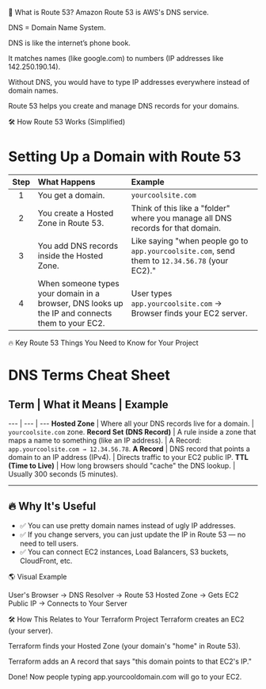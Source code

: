 🧠 What is Route 53?
Amazon Route 53 is AWS's DNS service.

DNS = Domain Name System.

DNS is like the internet’s phone book.

It matches names (like google.com) to numbers (IP addresses like 142.250.190.14).

Without DNS, you would have to type IP addresses everywhere instead of domain names.

Route 53 helps you create and manage DNS records for your domains.

🛠️ How Route 53 Works (Simplified)

# Setting Up a Domain with Route 53

| Step | What Happens                                                                                    | Example                                                                                        |
| :--: | :---------------------------------------------------------------------------------------------- | :--------------------------------------------------------------------------------------------- |
|  1   | You get a domain.                                                                               | `yourcoolsite.com`                                                                             |
|  2   | You create a Hosted Zone in Route 53.                                                           | Think of this like a "folder" where you manage all DNS records for that domain.                |
|  3   | You add DNS records inside the Hosted Zone.                                                     | Like saying "when people go to `app.yourcoolsite.com`, send them to `12.34.56.78` (your EC2)." |
|  4   | When someone types your domain in a browser, DNS looks up the IP and connects them to your EC2. | User types `app.yourcoolsite.com` → Browser finds your EC2 server.                             |

🔥 Key Route 53 Things You Need to Know for Your Project

# DNS Terms Cheat Sheet

## Term | What it Means | Example
--- | --- | ---
**Hosted Zone** | Where all your DNS records live for a domain. | `yourcoolsite.com` zone.
**Record Set (DNS Record)** | A rule inside a zone that maps a name to something (like an IP address). | A Record: `app.yourcoolsite.com → 12.34.56.78`.
**A Record** | DNS record that points a domain to an IP address (IPv4). | Directs traffic to your EC2 public IP.
**TTL (Time to Live)** | How long browsers should "cache" the DNS lookup. | Usually 300 seconds (5 minutes).

---

## 🔥 Why It's Useful

- ✅ You can use pretty domain names instead of ugly IP addresses.
- ✅ If you change servers, you can just update the IP in Route 53 — no need to tell users.
- ✅ You can connect EC2 instances, Load Balancers, S3 buckets, CloudFront, etc.


🌎 Visual Example

User's Browser → DNS Resolver → Route 53 Hosted Zone → Gets EC2 Public IP → Connects to Your Server

🛠️ How This Relates to Your Terraform Project
Terraform creates an EC2 (your server).

Terraform finds your Hosted Zone (your domain's "home" in Route 53).

Terraform adds an A record that says "this domain points to that EC2's IP."

Done! Now people typing app.yourcooldomain.com will go to your EC2.
